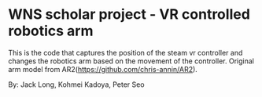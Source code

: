# WNS scholar project - VR controlled robotics arm

This is the code that captures the position of the steam vr controller and changes the robotics arm based on the movement of the controller. Original arm model from AR2(https://github.com/chris-annin/AR2).

By: Jack Long, Kohmei Kadoya, Peter Seo
